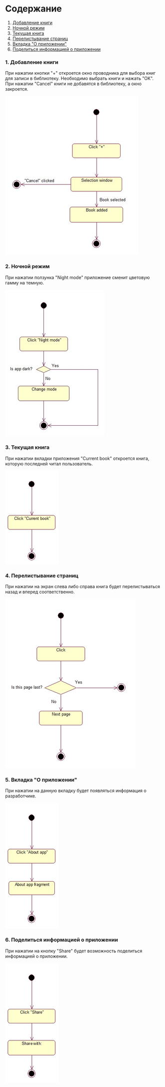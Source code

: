 # Содержание
1. [Добавление книги](#1)
2. [Ночной режим](#2)
3. [Текущая книга](#3)
4. [Перелистывание страниц](#4)
5. [Вкладка "О приложении"](#5)
6. [Поделиться информацией о приложении](#6)

### 1. Добавление книги<a name="1"></a>
При нажатии кнопки "+" откроется окно проводника для выбора книг для записи в библиотеку. Необходимо выбрать книги и нажать "OK". При нажатии "Cancel" книги не добавятся в библиотеку, а окно закроется.

![Добавление книги](https://github.com/DaniilPshenichny/BookReader/blob/master/docs/Diagramms/Activity/BookAdd.jpg)

### 2. Ночной режим<a name="2"></a>
При нажатии ползунка "Night mode" приложение сменит цветовую гамму на темную.

![Ночной режим](https://github.com/DaniilPshenichny/BookReader/blob/master/docs/Diagramms/Activity/NightMode.jpg)

### 3. Текущая книга<a name="3"></a>
При нажатии вкладки приложения "Current book" откроется книга, которую последней читал пользователь.

![Текущая книга](https://github.com/DaniilPshenichny/BookReader/blob/master/docs/Diagramms/Activity/CurrentBook.jpg)

### 4. Перелистывание страниц<a name="4"></a>
При нажатии на экран слева либо справа книга будет перелистываться назад и вперед соответственно.

![Перелистывание страниц](https://github.com/DaniilPshenichny/BookReader/blob/master/docs/Diagramms/Activity/PageChanging.jpg)

### 5. Вкладка "О приложении"<a name="5"></a>
При нажатии на данную вкладку будет появляться информация о разработчике.

![Вкладка "О приложении"](https://github.com/DaniilPshenichny/BookReader/blob/master/docs/Diagramms/Activity/AboutApp.jpg)

### 6. Поделиться информацией о приложении<a name="5"></a>
При нажатии на кнопку "Share" будет возможность поделиться информацией о приложении.

![Поделиться информацией о приложении](https://github.com/DaniilPshenichny/BookReader/blob/master/docs/Diagramms/Activity/Share.jpg)

